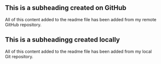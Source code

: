 ## This is a subheading created on GitHub

All of this content added to the readme file has been added from my remote GitHub repository.

## This is a subheadingg created locally

All of this content added to the readme file has been added from my local Git repository.